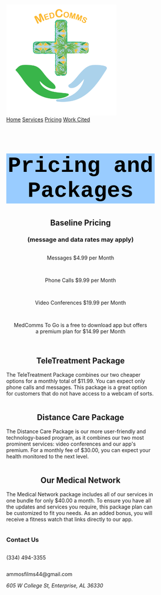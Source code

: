 <!DOCTYPE html>
<html lang="en">
<head>
<title>MedComms</title>
<meta charset="utf-8">
<meta name="viewport" content="width=device-width, initial-scale=1">
<style>
* {
  box-sizing: border-box;
  
}

body {
  margin: 0;

}

p {
  font-size: 18px;
}

/* Style the header */
.header {
  background-color: white;
  padding: 20px;
  text-align: center;
}

/* Style the top navigation bar */
.topnav {
  overflow: hidden;
  background-color: #333;
}

/* Style the topnav links */
.topnav a {
  float: left;
  color: #f2f2f2;
  text-align: center;
  padding: 14px 16px;
  text-decoration: none;
  display: block;
}

/* Change color on hover */
.topnav a:hover {
  background-color: #4CAF50;
  color: black;
}

/* Create three equal columns that floats next to each other */
.column {
  float: left;
  width: 33.33%;
  padding: 20px;
}

/* Clear floats after the columns */
.row:after {
  content: "";
  display: table;
  clear: both;
}

/* Responsive layout - makes the three columns stack on top of each other instead of next to each other */
@media screen and (max-width:600px) {
  .column {
    width: 100%;
  }
}

.footer {
  background-color: #f1f1f1;
  padding: 10px;
  text-align: center;
}

.button {
  background-color: gainsboro;
  float: center;
  display: inline-block;
  border: none;
  color: white;
  padding: 15px 32px;
  text-align: center;
  text-decoration: none;
  font-size: 20px;
  margin: 4px 2px;
  margin-left: 50;
  cursor: pointer;
}

</style>
</head>
<body>

<div class="header">
<a href="https://cadisharkboy.github.io/MedComms/">
  <img src="Logo.png" width="300" padding="200" float="center">
</a>
</div>

<div class="topnav">
  <a class="active" href="https://cadisharkboy.github.io/MedComms/">Home</a>
  <a href="https://cadisharkboy.github.io/MedComms/services.html">Services</a>
  <a href="https://cadisharkboy.github.io/MedComms/prices.html">Pricing</a>
  <a href="https://cadisharkboy.github.io/MedComms/work-cited.html">Work Cited</a>
</div>

<h1 style="font-size: 60px;background-color: rgb(153, 204, 255); color:black;font-family:courier;text-align:center;">
Pricing and Packages
</h1>
  <div class="row">
    <h2 style="text-align: center;">Baseline Pricing</h2>
    <h3 style="text-align: center;">(message and data rates may apply)</h3>
    <p style="padding: 15px; text-align: center;">Messages $4.99 per Month</p>
    <p style="padding: 15px; text-align: center;">Phone Calls $9.99 per Month</p>
    <p style="padding: 15px; text-align: center;">Video Conferences $19.99 per Month</p>
    <p style="padding: 15px; text-align: center;">MedComms To Go is a free to download app but offers a premium plan for $14.99 per Month</p>
  </div>
  <div class="row">

  <div class="column">
    <h2 style="text-align: center;">TeleTreatment Package</h2>
    <p>The TeleTreatment Package combines our two cheaper options for a monthly total of $11.99. You can expect only phone calls and messages. This package is a great option for customers that do not have access to a webcam of sorts.</p>
  </div>

  <div class="column">
    <h2 style="text-align: center;">Distance Care Package</h2>
    <p>The Distance Care Package is our more user-friendly and technology-based program, as it combines our two most prominent services: video conferences and our app's premium. For a monthly fee of $30.00, you can expect your health monitored to the next level. </p>
  </div>
  
  <div class="column">
    <h2 style="text-align: center;">Our Medical Network</h2>
    <p> The Medical Network package includes all of our services in one bundle for only $40.00 a month. To ensure you have all the updates and services you require, this package plan can be customized to fit you needs. As an added bonus, you will receive a fitness watch that links directly to our app.</p>
  </div>
</div>


<div class="footer">
 <div class="row">
   <h3> Contact Us</h3>
  <div class="column">
   <p> (334) 494-3355 </p> 
  </div>
  <div class="column">
   <p> ammosfilms44@gmail.com </p>
  </div>
  <div class="column">
   <address>  605 W College St, Enterprise, AL 36330 </address>
  </div>
 </div>
</div>

</body>
</html>
